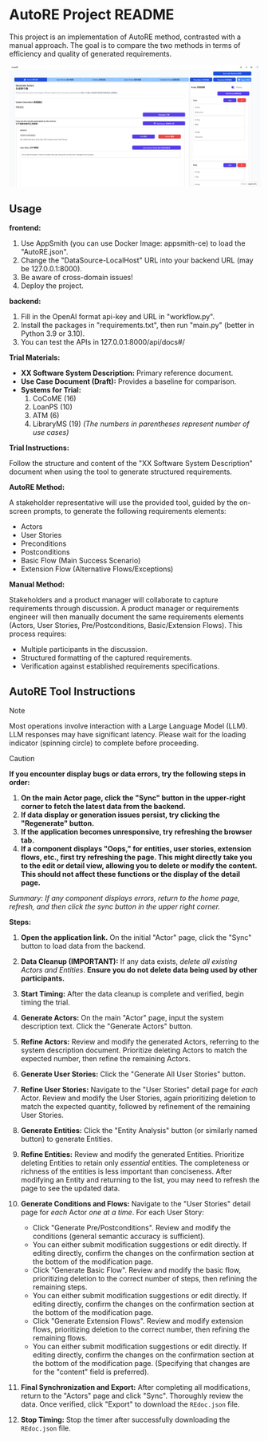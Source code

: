 # AutoRE Project README

This project is an implementation of AutoRE method, contrasted with a manual approach.  The goal is to compare the two methods in terms of efficiency and quality of generated requirements.

![img_1.png](img_1.png)

## Usage

**frontend:** 

1. Use AppSmith (you can use Docker Image: appsmith-ce) to load the "AutoRE.json".
2. Change the "DataSource-LocalHost" URL into your backend URL (may be 127.0.0.1:8000).
3. Be aware of cross-domain issues!
4. Deploy the project.

**backend:** 

1. Fill in the OpenAI format api-key and URL in "workflow.py".
2. Install the packages in "requirements.txt", then run "main.py" (better in Python 3.9 or 3.10).
3. You can test the APIs in 127.0.0.1:8000/api/docs#/

**Trial Materials:**

*   **XX Software System Description:** Primary reference document.
*   **Use Case Document (Draft):**  Provides a baseline for comparison.
*   **Systems for Trial:**
    1.  CoCoME (16)
    2.  LoanPS (10)
    3.  ATM (6)
    4.  LibraryMS (19)  *(The numbers in parentheses represent number of use cases)*

**Trial Instructions:**

Follow the structure and content of the "XX Software System Description" document when using the tool to generate structured requirements.

**AutoRE Method:**

A stakeholder representative will use the provided tool, guided by the on-screen prompts, to generate the following requirements elements:

*   Actors
*   User Stories
*   Preconditions
*   Postconditions
*   Basic Flow (Main Success Scenario)
*   Extension Flow (Alternative Flows/Exceptions)

**Manual Method:**

Stakeholders and a product manager will collaborate to capture requirements through discussion.  A product manager or requirements engineer will then manually document the same requirements elements (Actors, User Stories, Pre/Postconditions, Basic/Extension Flows).  This process requires:

*   Multiple participants in the discussion.
*   Structured formatting of the captured requirements.
*   Verification against established requirements specifications.

## AutoRE Tool Instructions

> [!NOTE]
> Most operations involve interaction with a Large Language Model (LLM).  LLM responses may have significant latency.  Please wait for the loading indicator (spinning circle) to complete before proceeding.

> [!CAUTION]
> **If you encounter display bugs or data errors, try the following steps in order:**
>
> 1.  **On the main Actor page, click the "Sync" button in the upper-right corner to fetch the latest data from the backend.**
> 2.  **If data display or generation issues persist, try clicking the "Regenerate" button.**
> 3.  **If the application becomes unresponsive, try refreshing the browser tab.**
> 4.  **If a component displays "Oops," for entities, user stories, extension flows, etc., first try refreshing the page. This might directly take you to the edit or detail view, allowing you to delete or modify the content. This should not affect these functions or the display of the detail page.**
>
> _Summary: If any component displays errors, return to the home page, refresh, and then click the sync button in the upper right corner._

**Steps:**

1.  **Open the application link.**  On the initial "Actor" page, click the "Sync" button to load data from the backend.

2.  **Data Cleanup (IMPORTANT):** If any data exists, *delete all existing Actors and Entities*.  **Ensure you do not delete data being used by other participants.**

3.  **Start Timing:** After the data cleanup is complete and verified, begin timing the trial.

4.  **Generate Actors:** On the main "Actor" page, input the system description text. Click the "Generate Actors" button.

5.  **Refine Actors:**  Review and modify the generated Actors, referring to the system description document.  Prioritize deleting Actors to match the expected number, then refine the remaining Actors.

6.  **Generate User Stories:** Click the "Generate All User Stories" button.

7.  **Refine User Stories:** Navigate to the "User Stories" detail page for *each* Actor.  Review and modify the User Stories, again prioritizing deletion to match the expected quantity, followed by refinement of the remaining User Stories.

8.  **Generate Entities:** Click the "Entity Analysis" button (or similarly named button) to generate Entities.

9.  **Refine Entities:** Review and modify the generated Entities. Prioritize deleting Entities to retain only *essential* entities.  The completeness or richness of the entities is less important than conciseness.  After modifying an Entity and returning to the list, you may need to refresh the page to see the updated data.

10. **Generate Conditions and Flows:** Navigate to the "User Stories" detail page for *each* Actor *one at a time*.  For each User Story:

    *   Click "Generate Pre/Postconditions".  Review and modify the conditions (general semantic accuracy is sufficient).
    *   You can either submit modification suggestions or edit directly.  If editing directly, confirm the changes on the confirmation section at the bottom of the modification page.
    *   Click "Generate Basic Flow".  Review and modify the basic flow, prioritizing deletion to the correct number of steps, then refining the remaining steps.
    *   You can either submit modification suggestions or edit directly. If editing directly, confirm the changes on the confirmation section at the bottom of the modification page.
    *   Click "Generate Extension Flows". Review and modify extension flows, prioritizing deletion to the correct number, then refining the remaining flows.
    *   You can either submit modification suggestions or edit directly. If editing directly, confirm the changes on the confirmation section at the bottom of the modification page. (Specifying that changes are for the "content" field is preferred).

11. **Final Synchronization and Export:** After completing all modifications, return to the "Actors" page and click "Sync".  Thoroughly review the data.  Once verified, click "Export" to download the `REdoc.json` file.

12. **Stop Timing:** Stop the timer after successfully downloading the `REdoc.json` file.
